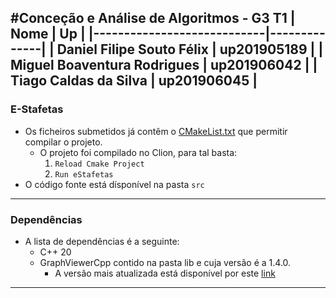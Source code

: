 #Conceção e Análise de Algoritmos - G3 T1
| Nome | Up |
|----------------------------|--------------|
| Daniel Filipe Souto Félix | up201905189 |
| Miguel Boaventura Rodrigues | up201906042 |
| Tiago Caldas da Silva | up201906045 |
---------------------------------------------------------------
### E-Stafetas 
* Os ficheiros submetidos já contêm o [CMakeList.txt](CMakeLists.txt) que permitir compilar o projeto.
  * O projeto foi compilado no Clion, para tal basta:
    1. `Reload Cmake Project`
    2. `Run eStafetas`
* O código fonte está dísponível na pasta `src`
-------------------------------------
### Dependências
* A lista de dependências é a seguinte:
    * C++ 20
    * GraphViewerCpp contido na pasta lib e cuja versão é a 1.4.0.
        * A versão mais atualizada está disponível por este [link](https://github.com/dmfrodrigues/GraphViewerCpp)

--------------------------------------
